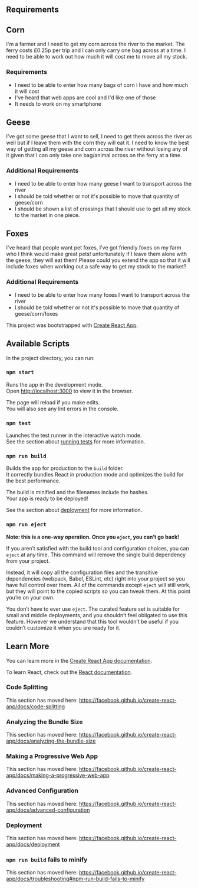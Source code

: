 ## Requirements

## Corn
I'm a farmer and  I need to get my corn across the river to the market. The ferry costs £0.25p per trip and I can only carry one bag across at a time. I need to be able to work out how much it will cost me to move all my stock.

### Requirements
- I need to be able to enter how many bags of corn I have and how much it will cost
- I've heard that web apps are cool and I'd like one of those 
- It needs to work on my smartphone 

## Geese
I've got some geese that I want to sell, I need to get them across the river as well but if I leave them with the corn they will eat it. I need to know the best way of getting all my geese and corn across the river without losing any of it given that I can only take one bag/animal across on the ferry at a time.

### Additional Requirements
- I need to be able to enter how many geese I want to transport across the river
- I should be told whether or not it's possible to move that quantity of geese/corn
- I should be shown a list of crossings that I should use to get all my stock to the market in one piece.

## Foxes
I've heard that people want pet foxes, I've got friendly foxes on my farm who I think would make great pets! unfortunately if I leave them alone with the geese, they will eat them! Please could you extend the app so that it will include foxes when working out a safe way to get my stock to the market?

### Additional Requirements
- I need to be able to enter how many foxes I want to transport across the river
- I should be told whether or not it's possible to move that quantity of geese/corn/foxes

This project was bootstrapped with [Create React App](https://github.com/facebook/create-react-app).

## Available Scripts

In the project directory, you can run:

### `npm start`

Runs the app in the development mode.<br />
Open [http://localhost:3000](http://localhost:3000) to view it in the browser.

The page will reload if you make edits.<br />
You will also see any lint errors in the console.

### `npm test`

Launches the test runner in the interactive watch mode.<br />
See the section about [running tests](https://facebook.github.io/create-react-app/docs/running-tests) for more information.

### `npm run build`

Builds the app for production to the `build` folder.<br />
It correctly bundles React in production mode and optimizes the build for the best performance.

The build is minified and the filenames include the hashes.<br />
Your app is ready to be deployed!

See the section about [deployment](https://facebook.github.io/create-react-app/docs/deployment) for more information.

### `npm run eject`

**Note: this is a one-way operation. Once you `eject`, you can’t go back!**

If you aren’t satisfied with the build tool and configuration choices, you can `eject` at any time. This command will remove the single build dependency from your project.

Instead, it will copy all the configuration files and the transitive dependencies (webpack, Babel, ESLint, etc) right into your project so you have full control over them. All of the commands except `eject` will still work, but they will point to the copied scripts so you can tweak them. At this point you’re on your own.

You don’t have to ever use `eject`. The curated feature set is suitable for small and middle deployments, and you shouldn’t feel obligated to use this feature. However we understand that this tool wouldn’t be useful if you couldn’t customize it when you are ready for it.

## Learn More

You can learn more in the [Create React App documentation](https://facebook.github.io/create-react-app/docs/getting-started).

To learn React, check out the [React documentation](https://reactjs.org/).

### Code Splitting

This section has moved here: https://facebook.github.io/create-react-app/docs/code-splitting

### Analyzing the Bundle Size

This section has moved here: https://facebook.github.io/create-react-app/docs/analyzing-the-bundle-size

### Making a Progressive Web App

This section has moved here: https://facebook.github.io/create-react-app/docs/making-a-progressive-web-app

### Advanced Configuration

This section has moved here: https://facebook.github.io/create-react-app/docs/advanced-configuration

### Deployment

This section has moved here: https://facebook.github.io/create-react-app/docs/deployment

### `npm run build` fails to minify

This section has moved here: https://facebook.github.io/create-react-app/docs/troubleshooting#npm-run-build-fails-to-minify
